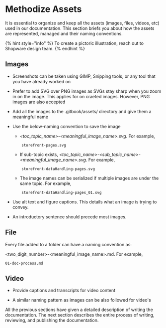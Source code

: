# Methodize Assets

It is essential to organize and keep all the assets (images, files, videos, etc) used in our documentation. This section briefs you about how the assets are represented, managed and their naming conventions.

{% hint style="info" %} To create a pictoric illustration, reach out to Shopware design team.
{% endhint %}

## Images

* Screenshots can be taken using GIMP, Snipping tools, or any tool that you have already worked on

* Prefer to add SVG over PNG images as SVGs stay sharp when you zoom in on the image. This applies for on craeted images. However, PNG images are also accepted 

* Add all the images to the .gitbook/assets/ directory and give them a meaningful name

* Use the below-naming convention to save the image

    * *<toc_topic_name>-<meaningful_image_name>.svg*. For example,

    ```text
        storefront-pages.svg 
    ```

    * If sub-topic exists, *<toc_topic_name>-<sub_topic_name>-<meaningful_image_name>.svg*. For example,

    ```text
        storefront-dataHandling-pages.svg 
    ```

    * The image names can be serialized if multiple images are under the same topic. For example,

    ```text
        storefront-dataHandling-pages_01.svg 
    ```

* Use alt text and figure captions. This details what an image is trying to convey.

* An introductory sentence should precede most images.

## File

Every file added to a folder can have a naming convention as:

<two_digit_number>-<meaningful_image_name>.md. For example,

```text
01-doc-process.md
```

## Video

* Provide captions and transcripts for video content

* A similar naming pattern as images can be also followed for video's

All the previous sections have given a detailed description of writing the documentation. The next section describes the entire process of writing, reviewing, and publishing the documentation.
